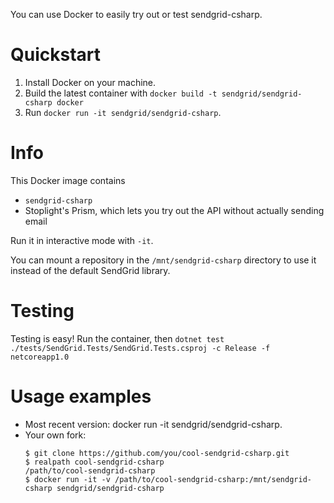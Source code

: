 You can use Docker to easily try out or test sendgrid-csharp.

# Quickstart

1. Install Docker on your machine.
2. Build the latest container with `docker build -t sendgrid/sendgrid-csharp docker`
3. Run `docker run -it sendgrid/sendgrid-csharp`.

# Info

This Docker image contains
 - `sendgrid-csharp`
 - Stoplight's Prism, which lets you try out the API without actually sending email

Run it in interactive mode with `-it`.

You can mount a repository in the `/mnt/sendgrid-csharp` directory to use it instead of the default SendGrid library.

# Testing
Testing is easy!  Run the container, then `dotnet test ./tests/SendGrid.Tests/SendGrid.Tests.csproj -c Release -f netcoreapp1.0`

# Usage examples

- Most recent version: docker run -it sendgrid/sendgrid-csharp.
- Your own fork:
  ```sh-session
  $ git clone https://github.com/you/cool-sendgrid-csharp.git
  $ realpath cool-sendgrid-csharp
  /path/to/cool-sendgrid-csharp
  $ docker run -it -v /path/to/cool-sendgrid-csharp:/mnt/sendgrid-csharp sendgrid/sendgrid-csharp
  ```
